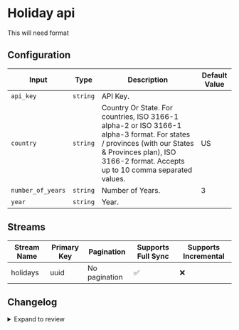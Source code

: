 # Holiday api
This will need format
## Configuration

| Input | Type | Description | Default Value |
|-------|------|-------------|---------------|
| `api_key` | `string` | API Key.  |  |
| `country` | `string` | Country Or State. For countries, ISO 3166-1 alpha-2 or ISO 3166-1 alpha-3 format. For states / provinces (with our States &amp; Provinces plan), ISO 3166-2 format. Accepts up to 10 comma separated values. | US |
| `number_of_years` | `string` | Number of Years.  | 3 |
| `year` | `string` | Year.  |  |

## Streams
| Stream Name | Primary Key | Pagination | Supports Full Sync | Supports Incremental |
|-------------|-------------|------------|---------------------|----------------------|
| holidays | uuid | No pagination | ✅ |  ❌  |


## Changelog

<details>
  <summary>Expand to review</summary>

| Version          | Date       | Subject        |
|------------------|------------|----------------|
| 0.0.1 | 2024-08-09 | Initial release by bechurch-test via Connector Builder|

</details>